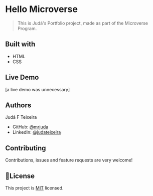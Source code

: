 # Hello Microverse
> This is Judá's Portfolio project, made as part of the Microverse Program.

## Built with
- HTML
- CSS

## Live Demo
[a live demo was unnecessary]

## Authors
Judá F Teixeira
- GitHub: [@mrjuda](https://github.com/mrjuda)
- LinkedIn: [@judateixeira](https://www.linkedin.com/in/judateixeira)

## Contributing
Contributions, issues and feature requests are very welcome!

## 📝License
This project is [MIT](https://github.com/mrjuda/hello-microverse/blob/main/LICENSE) licensed.